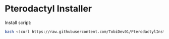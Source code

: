 # Pterodactyl Installer

Install script:
```sh
bash <(curl https://raw.githubusercontent.com/TobiDev01/PterodactylInstaller/main/pterodactyl.sh)
```
